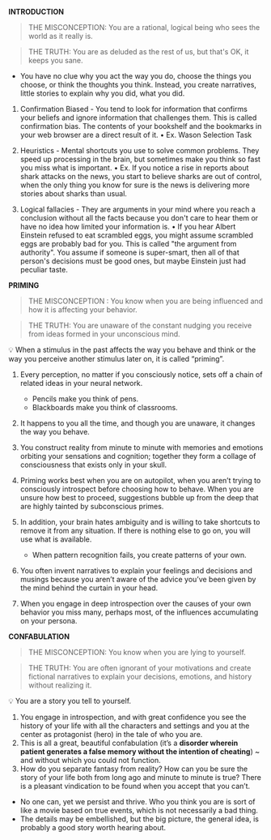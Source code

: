 **INTRODUCTION**

> THE MISCONCEPTION: You are a rational, logical being who sees the world
as it really is.
> 

> THE TRUTH: You are as deluded as the rest of us, but that's OK, it keeps you
sane.
> 
- You have no clue why you act the way you do, choose the things you choose, or think the
thoughts you think. Instead, you create narratives, little stories to explain why you did, what you
did.
1. Confirmation Biased - You tend to look for information that confirms your beliefs and ignore
information that challenges them. This is called confirmation bias. The contents of your
bookshelf and the bookmarks in your web browser are a direct result of it.
• Ex. Wason Selection Task

2. Heuristics - Mental shortcuts you use to solve common problems. They speed up processing in
the brain, but sometimes make you think so fast you miss what is important.
• Ex. If you notice a rise in reports about shark attacks on the news, you start to believe
sharks are out of control, when the only thing you know for sure is the news is delivering
more stories about sharks than usual.

3. Logical fallacies - They are arguments in your mind where you reach a conclusion without all
the facts because you don't care to hear them or have no idea how limited your information is.
• If you hear Albert Einstein refused to eat scrambled eggs, you might assume scrambled
eggs are probably bad for you. This is called "the argument from authority". You assume if
someone is super-smart, then all of that person's decisions must be good ones, but maybe
Einstein just had peculiar taste.

**PRIMING**

> THE MISCONCEPTION : You know when you are being influenced and how it
is affecting your behavior.
> 

> THE TRUTH: You are unaware of the constant nudging you receive from
ideas formed in your unconscious mind.
> 

<aside>
💡 When a stimulus in the past affects the way you behave and think or the way you perceive another stimulus later on, it is called “priming”.

</aside>

1. Every perception, no matter if you consciously notice, sets off a chain of related ideas in your neural network. 
    - Pencils make you think of pens.
    - Blackboards make you think of classrooms.
2. It happens to you all the time, and though you are unaware, it changes the way you behave.

3. You construct reality from minute to minute with memories and emotions orbiting your
sensations and cognition; together they form a collage of consciousness that exists only in your skull.

4. Priming works best when you are on autopilot, when you aren’t trying to consciously introspect before choosing how to behave. When you are unsure how best to proceed, suggestions bubble up from the deep that are highly tainted by subconscious primes. 

5. In addition, your brain hates ambiguity and is willing to take shortcuts to remove it from any situation. If there is nothing else to go on, you will use what is available.
    - When pattern recognition fails, you create patterns of your own.
6. You often invent narratives to explain your feelings and decisions and musings
because you aren’t aware of the advice you’ve been given by the mind behind the curtain in your head.

7. When you engage in deep introspection over the causes of your own behavior
you miss many, perhaps most, of the influences accumulating on your persona.

**CONFABULATION**

> THE MISCONCEPTION:  You know when you are lying to yourself.
> 

> THE TRUTH: You are often ignorant of your motivations and create fictional
narratives to explain your decisions, emotions, and history without realizing it.
> 

<aside>
💡 You are a story you tell to yourself.

</aside>

1. You engage in introspection, and with great confidence you see the history of your life with all the characters and settings and you at the center as protagonist (hero) in the tale of who you are.  
2. This is all a great, beautiful confabulation (it’s a **disorder wherein patient generates a false memory without the intention of cheating**) 
~ and without which you could not function.
3. How do you separate fantasy from reality? How can you be sure the story of your life both from long ago and minute to minute is true? There is a pleasant vindication to be found when you accept that you can’t.
- No one can, yet we persist and thrive. Who you think you are is sort of like a movie based on true events, which is not necessarily a bad thing.
- The details may be embellished, but the big picture, the general idea, is probably a good story worth hearing about.
